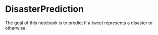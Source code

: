 # DisasterPrediction
The goal of this notebook is to predict if a tweet represents a disaster or otherwise.
